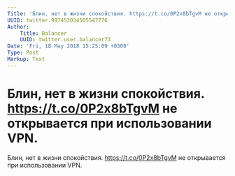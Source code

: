 ```yaml
---
Title: 'Блин, нет в жизни спокойствия. https://t.co/0P2x8bTgvM не открывается при использовании VPN.'
UUID: twitter.997453034505547776
Author:
    Title: Balancer
    UUID: twitter.user.balancer73
Date: 'Fri, 18 May 2018 15:25:09 +0300'
Type: Post
Markup: Text
---
```


# Блин, нет в жизни спокойствия. https://t.co/0P2x8bTgvM не открывается при использовании VPN.

Блин, нет в жизни спокойствия. https://t.co/0P2x8bTgvM не
открывается при использовании VPN.